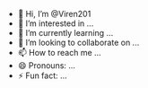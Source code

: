 - 👋 Hi, I’m @Viren201
- 👀 I’m interested in ...
- 🌱 I’m currently learning ...
- 💞️ I’m looking to collaborate on ...
- 📫 How to reach me ...
- 😄 Pronouns: ...
- ⚡ Fun fact: ...

<!---
Viren201/Viren201 is a ✨ special ✨ repository because its `README.md` (this file) appears on your GitHub profile.
You can click the Preview l
